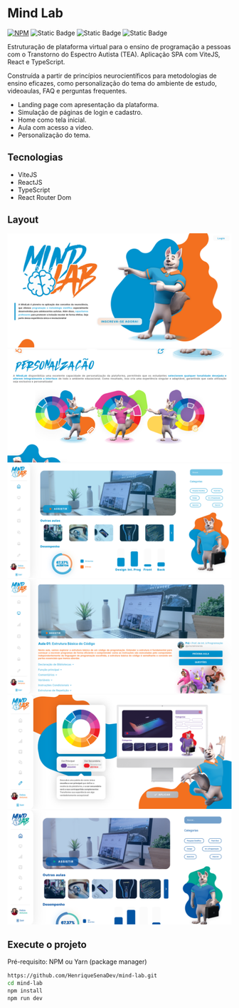 # Mind Lab 
[![NPM](https://img.shields.io/npm/l/react)](https://github.com/HenriqueSenaDev/mind-lab/blob/main/LICENSE)
![Static Badge](https://img.shields.io/badge/ViteJS-build?style=flat&logo=vite&logoColor=white&label=build&color=%23646CFF)
![Static Badge](https://img.shields.io/badge/TypeScript-build?style=flat&logo=typescript&logoColor=white&label=lang&color=%233178C6)
![Static Badge](https://img.shields.io/badge/React-build?style=flat&logo=react&logoColor=white&label=lib&color=%2361DAFB)

Estruturação de plataforma virtual para o ensino de programação a pessoas com o Transtorno do Espectro Autista (TEA).
Aplicação SPA com ViteJS, React e TypeScript.

Construída a partir de princípios neurocientíficos para metodologias de ensino eficazes, como personalização do tema do ambiente de estudo, videoaulas, FAQ e perguntas frequentes.

- Landing page com apresentação da plataforma.
- Simulação de páginas de login e cadastro.
- Home como tela inicial.
- Aula com acesso a video.
- Personalização do tema.

## Tecnologias
- ViteJS
- ReactJS
- TypeScript
- React Router Dom

## Layout
![Showcase](https://github.com/HenriqueSenaDev/assets/blob/main/mind-lab/showcase.png)
![Personalization](https://github.com/HenriqueSenaDev/assets/blob/main/mind-lab/personalization.png)
![Home](https://github.com/HenriqueSenaDev/assets/blob/main/mind-lab/home.png)
![Lesson](https://github.com/HenriqueSenaDev/assets/blob/main/mind-lab/lesson.png)
![Theme](https://github.com/HenriqueSenaDev/assets/blob/main/mind-lab/theme.png)
![HomeColoured](https://github.com/HenriqueSenaDev/assets/blob/main/mind-lab/home-colored.png)

## Execute o projeto
Pré-requisito: NPM ou Yarn (package manager)

```bash
https://github.com/HenriqueSenaDev/mind-lab.git
cd mind-lab
npm install
npm run dev
```
